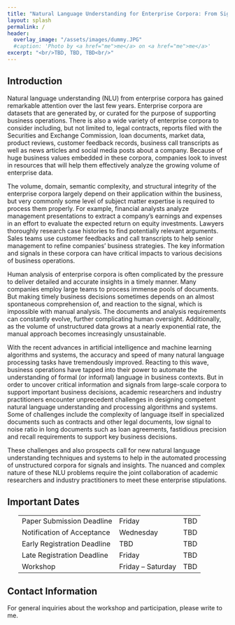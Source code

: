 ```yaml
---
title: "Natural Language Understanding for Enterprise Corpora: From Signal to Decision Support"
layout: splash
permalink: /
header:
  overlay_image: "/assets/images/dummy.JPG"
  #caption: 'Photo by <a href="me">me</a> on <a href="me">me</a>'
excerpt: "<br/>TBD, TBD, TBD<br/>"
---
```


<h2>Introduction</h2>

Natural language understanding (NLU) from enterprise corpora has gained remarkable attention over the last few years. Enterprise corpora are datasets that are generated by, or curated for the purpose of supporting business operations. There is also a wide variety of enterprise corpora to consider including, but not limited to, legal contracts, reports filed with the Securities and Exchange Commission, loan documents, market data, product reviews, customer feedback records, business call transcripts as well as news articles and social media posts about a company. Because of huge business values embedded in these corpora, companies look to invest in resources that will help them effectively analyze the growing volume of enterprise data. 
 
The volume, domain, semantic complexity, and structural integrity of the enterprise corpora largely depend on their application within the business, but very commonly some level of subject matter expertise is required to process them properly. For example, financial analysts analyze management presentations to extract a company’s earnings and expenses in an effort to evaluate the expected return on equity investments. Lawyers thoroughly research case histories to find potentially relevant arguments. Sales teams use customer feedbacks and call transcripts to help senior management to refine companies’ business strategies. The key information and signals in these corpora can have critical impacts to various decisions of business operations.
 
Human analysis of enterprise corpora is often complicated by the pressure to deliver detailed and accurate insights in a timely manner. Many companies employ large teams to process immense pools of documents. But making timely business decisions sometimes depends on an almost spontaneous comprehension of, and reaction to the signal, which is impossible with manual analysis.  The documents and analysis requirements can constantly evolve, further complicating human oversight. Additionally, as the volume of unstructured data grows at a nearly exponential rate, the manual approach becomes increasingly unsustainable. 
 
With the recent advances in artificial intelligence and machine learning algorithms and systems, the accuracy and speed of many natural language processing tasks have tremendously improved. Reacting to this wave, business operations have tapped into their power to automate the understanding of formal (or informal) language in business contexts. But in order to uncover critical information and signals from large-scale corpora to support important business decisions, academic researchers and industry practitioners encounter unprecedent challenges in designing competent natural language understanding and processing algorithms and systems. Some of challenges include the complexity of language itself in specialized documents such as contracts and other legal documents, low signal to noise ratio in long documents such as loan agreements, fastidious precision and recall requirements to support key business decisions.    
 
These challenges and also prospects call for new natural language understanding techniques and systems to help in the automated processing of unstructured corpora for signals and insights. The nuanced and complex nature of these NLU problems require the joint collaboration of academic researchers and industry practitioners to meet these enterprise stipulations. 

<h2 id="dates">Important Dates</h2>
<center>
<table style="width: 90%">
    <tbody>
        <tr>
            <td>Paper Submission Deadline</td>
            <td>Friday</td>
            <td>TBD</td>
        </tr>
        <tr>
            <td>Notification of Acceptance</td>
            <td>Wednesday</td>
            <td>TBD</td>
        </tr>   
        <tr>
            <td>Early Registration Deadline </td>
            <td>TBD</td>
            <td>TBD</td>
        </tr>        
        <tr>
            <td>Late Registration Deadline</td>
            <td>Friday</td>
            <td>TBD</td>
        </tr>        
        <tr>
            <td>Workshop</td>
            <td>Friday &ndash; Saturday</td>
            <td>TBD</td>
        </tr>   
</tbody>
</table>
</center>

<h2 id='contact'>Contact Information</h2>
For general inquiries about the workshop and participation, please write to me.
